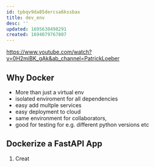 ```yaml
---
id: tpbqv9da85dercsa6kssbax
title: dev_env
desc: ''
updated: 1695630498291
created: 1694079767807
---
```


https://www.youtube.com/watch?v=0H2miBK_gAk&ab_channel=PatrickLoeber

## Why Docker

- More than just a virtual env 
- isolated enviroment for all dependencies
- easy add multple services
- easy deployment to cloud 
- same environment for collaborators,
- good for testing for e.g. different python versions etc

## Dockerize a FastAPI App

1. Creat